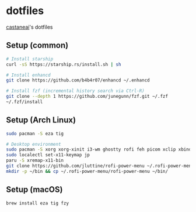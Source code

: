 # dotfiles

[castaneai](https://github.com/castaneai)'s dotfiles


## Setup (common)

```sh
# Install starship
curl -sS https://starship.rs/install.sh | sh

# Install enhancd
git clone https://github.com/b4b4r07/enhancd ~/.enhancd

# Install fzf (incremental history search via Ctrl-R)
git clone --depth 1 https://github.com/junegunn/fzf.git ~/.fzf
~/.fzf/install
```

## Setup (Arch Linux)

```sh
sudo pacman -S eza tig

# Desktop environment
sudo pacman -S xorg xorg-xinit i3-wm ghostty rofi feh picom xclip xbindkeys xdotool
sudo localectl set-x11-keymap jp
paru -S xremap-x11-bin
git clone https://github.com/jluttine/rofi-power-menu ~/.rofi-power-menu
mkdir -p ~/bin && cp ~/.rofi-power-menu/rofi-power-menu ~/bin/
```

## Setup (macOS)

```sh
brew install eza tig fzy
```
